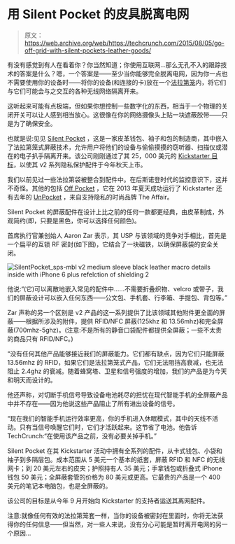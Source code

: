 # 用 Silent Pocket 的皮具脱离电网 

> 原文：<https://web.archive.org/web/https://techcrunch.com/2015/08/05/go-off-grid-with-silent-pockets-leather-goods/>

有没有感觉到有人在看着你？你当然知道；你使用互联网…那么无孔不入的跟踪技术的答案是什么？嗯，一个答案是——至少当你能够完全脱离电网，因为你一点也不需要使用你的设备时——将你的设备(和连接的卡)放在一个[法拉第笼](https://web.archive.org/web/20221007105247/http://www.wired.co.uk/news/archive/2013-12/17/life-size-faraday-cage)内，将它们与它们可能会与之交互的各种无线网络隔离开来。

这听起来可能有点极端，但如果你想控制一些数字化的东西，相当于一个物理的关闭开关可以让人感到相当放心。这很像在你的网络摄像头上贴一块遮蔽胶带——只是为了确保安全。

也就是说:见见 [Silent Pocket](https://web.archive.org/web/20221007105247/https://www.kickstarter.com/projects/silentpocket/silent-pocket-leather-goods-that-take-you-off-the/description) ，这是一家皮革钱包、袖子和包的制造商，其中嵌入了法拉第笼式屏蔽技术，允许用户将他们的设备与偷偷摸摸的窃听器、扫描仪或潜在的电子扒手隔离开来。该公司刚刚通过了其 25，000 美元的 [Kickstarter 目标](https://web.archive.org/web/20221007105247/https://www.kickstarter.com/projects/silentpocket/silent-pocket-leather-goods-that-take-you-off-the/description)，以使其 v2 系列隐私保护配件于今年秋天上市。

我们以前见过一些法拉第袋被整合到配件中。在后斯诺登时代的监控意识下，这并不奇怪。其他的包括 [Off Pocket](https://web.archive.org/web/20221007105247/https://beta.techcrunch.com/2013/08/05/off-pocket/) ，它在 2013 年夏天成功运行了 Kickstarter 还有去年的 [UnPocket](https://web.archive.org/web/20221007105247/https://beta.techcrunch.com/2014/09/04/unpocket/) ，来自支持隐私的时尚品牌 The Affair。

Silent Pocket 的屏蔽配件在设计上比之前的任何一款都更经典，由皮革制成，外观简约(即，只要是黑色，你可以选择任何颜色)。

首席执行官兼创始人 Aaron Zar 表示，其 USP 与该领域的竞争对手相比，首先是一个扁平的互锁 RF 密封(如下图)，它结合了一块磁铁，以确保屏蔽袋的安全关闭。

![SilentPocket_sps-mbl v2 medium sleeve black leather macro details inside with iPhone 6 plus refelction of shielding 2](img/f7f944ec21ef8cfec563b0c272c02b5c.png)

他说:“(它)可以离散地嵌入常见的配件中……不需要折叠织物、velcro 或带子，我们的屏蔽设计可以嵌入任何东西——公文包、手机套、行李箱、手提包、背包等。”

Zar 声称的另一个区别是 v2 产品的这一系列提供了比该领域其他附件更全面的屏蔽——根据所涉及的附件，提供 RFID/NFC 屏蔽(125khz 和 13.56mhz)和完全屏蔽(700mhz-5ghz)。(注意:不是所有的静音口袋配件都提供全屏蔽；一些不太贵的商品只有 RFID/NFC。)

“没有任何其他产品能够接近我们的屏蔽能力。它们都有缺点，因为它们只能屏蔽 13.56mhz 的 RFID，如果它们是法拉第笼式产品，它们无法阻挡高衰减，也无法阻止 2.4ghz 的衰减。随着蜂窝塔、卫星和信号强度的增加，我们的产品是为今天和明天而设计的。

他还声称，对切断手机信号导致设备电池耗尽的担忧在现代智能手机的全屏蔽产品中并不存在——因为他说这些产品阻止了所有进出设备的信号。

“现在我们的智能手机运行效率更高，你的手机进入休眠模式，其中的天线不活动。只有当信号唤醒它们时，它们才活跃起来。这节省了电池。他告诉 TechCrunch:“在使用该产品之前，没有必要关掉手机。”

Silent Pocket 在其 Kickstarter 活动中拥有全系列的配件，从卡式钱包、小袋和袖子到多隔层包。成本范围从 5 美元一个基本的纸套，屏蔽 RFID 和 NFC 的无线网卡；到 20 美元左右的皮夹；护照持有人 35 美元；手拿钱包或折叠式 iPhone 钱包 50 美元；全屏蔽套管的价格为 80 美元或更高。它最贵的产品是一个 400 美元的笔记本电脑包，也是全屏蔽的。

该公司的目标是从今年 9 月开始向 Kickstarter 的支持者运送其离网配件。

注意:就像任何有效的法拉第笼套一样，当你的设备被密封在里面时，你将无法获得你的任何信息——但当然，对一些人来说，没有分心可能是暂时离开电网的另一个原因…